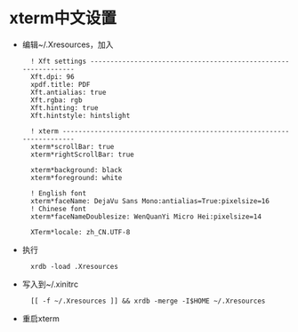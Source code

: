 # xterm中文设置
* 编辑~/.Xresources，加入

		! Xft settings ---------------------------------------------------------------
		Xft.dpi: 96
		xpdf.title: PDF
		Xft.antialias: true
		Xft.rgba: rgb
		Xft.hinting: true
		Xft.hintstyle: hintslight
		
		! xterm ----------------------------------------------------------------------
		xterm*scrollBar: true
		xterm*rightScrollBar: true

        xterm*background: black
        xterm*foreground: white
		
		! English font
		xterm*faceName: DejaVu Sans Mono:antialias=True:pixelsize=16
		! Chinese font
		xterm*faceNameDoublesize: WenQuanYi Micro Hei:pixelsize=14
		
		XTerm*locale: zh_CN.UTF-8
* 执行

        xrdb -load .Xresources
* 写入到~/.xinitrc
        
        [[ -f ~/.Xresources ]] && xrdb -merge -I$HOME ~/.Xresources
* 重启xterm
